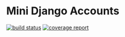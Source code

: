 # Mini Django Accounts

[![build status](https://gitlab.com/chaosengine256/mini-django-accounts/badges/master/build.svg)](https://gitlab.com/chaosengine256/mini-django-accounts/commits/master)
[![coverage report](https://gitlab.com/chaosengine256/mini-django-accounts/badges/master/coverage.svg)](https://gitlab.com/chaosengine256/mini-django-accounts/commits/master)
